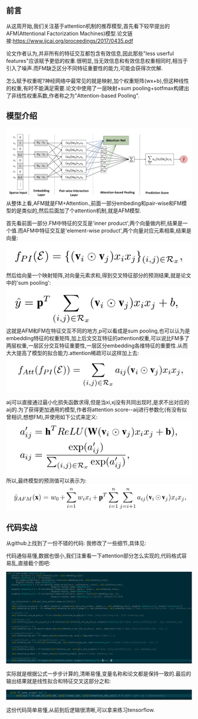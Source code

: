 ## 前言
从这周开始,我们关注基于attention机制的推荐模型,首先看下较早提出的AFM(Attentional Factorization Machines)模型.论文链接:https://www.ijcai.org/proceedings/2017/0435.pdf

论文作者认为,并非所有的特征交互都包含有效信息,因此那些"less userful features"应该赋予更低的权重.很明显,当无效信息和有效信息权重相同时,相当于引入了噪声.而FM缺乏区分不同特征重要性的能力,可能会获得次优解.

怎么赋予权重呢?神经网络中最常见的就是映射,加个权重矩阵(wx+b),但这种线性的权重,有时不能满足需要.论文中使用了一层映射+sum pooling+sotfmax构建出了非线性权重系数,作者称之为"Attention-based Pooling".

## 模型介绍

![Screenshot from 2019-09-15 19-07-04.png](https://raw.githubusercontent.com/wyl6/wyl6.github.io/master/imgs_for_blogs/Screenshot%20from%202019-09-15%2019-07-04.png)
从整体上看,AFM就是FM+Attention.,前面一部分embeding和pair-wise和FM模型的是类似的,然后后面加了个attention机制,就是AFM模型.

首先看前面一部分.FM中特征的交互是'inner product',两个向量做内积,结果是一个值.而AFM中特征交互是'element-wise product',两个向量对应元素相乘,结果是向量:
![Screenshot from 2019-09-15 19-07-42.png](https://raw.githubusercontent.com/wyl6/wyl6.github.io/master/imgs_for_blogs/Screenshot%20from%202019-09-15%2019-07-42.png)
然后给向量一个映射矩阵,对向量元素求和,得到交叉特征部分的预测结果,就是论文中的'sum pooling':
![Screenshot from 2019-09-15 19-07-51.png](https://raw.githubusercontent.com/wyl6/wyl6.github.io/master/imgs_for_blogs/Screenshot%20from%202019-09-15%2019-07-51.png)
这就是AFM和FM在特征交互不同的地方,p可以看成是sum pooling,也可以认为是embedding特征的权重矩阵,加上后文交互特征的attention权重,可以说比FM多了两层权重,一层区分交互特征重要性,一层区分embedding各维特征的重要性.从而大大提高了模型的拟合能力.attention稀疏可以这样加上去:
![Screenshot_2019-09-15_19-08-09.png](https://raw.githubusercontent.com/wyl6/wyl6.github.io/master/imgs_for_blogs/Screenshot_2019-09-15_19-08-09.png)

aij可以直接通过最小化损失函数求得,但是当xi,xj没有共同出现时,是求不出对应的aij的.为了获得更加通用的模型,作者将attention score--aij进行参数化(有没有似曾相识,想想FM),并使用如下公式来定义:
![Screenshot from 2019-09-15 19-08-35.png](https://raw.githubusercontent.com/wyl6/wyl6.github.io/master/imgs_for_blogs/Screenshot%20from%202019-09-15%2019-08-35.png)
所以,最终模型的预测值可以表示为:
![Screenshot from 2019-09-15 19-08-51.png](https://raw.githubusercontent.com/wyl6/wyl6.github.io/master/imgs_for_blogs/Screenshot%20from%202019-09-15%2019-08-51.png)


## 代码实战

从github上找到了一份不错的代码:
我修改了一些细节,具体见:

代码通俗易懂,数据也很小,我们注重看一下attention部分怎么实现的,代码格式容易乱,直接截个图吧:

![Screenshot_2019-09-15_20-11-05.png](https://raw.githubusercontent.com/wyl6/wyl6.github.io/master/imgs_for_blogs/Screenshot_2019-09-15_20-11-05.png)

实际就是根据公式一步步计算的,清晰易懂,变量名称和论文都是保持一致的.最后的输出结果就是线性拟合和特征交叉这部分之和:

![Screenshot_2019-09-15_20-14-51.png](https://raw.githubusercontent.com/wyl6/wyl6.github.io/master/imgs_for_blogs/Screenshot_2019-09-15_20-14-51.png)

这份代码简单易懂,从前到后逻辑很清晰,可以拿来练习tensorflow.